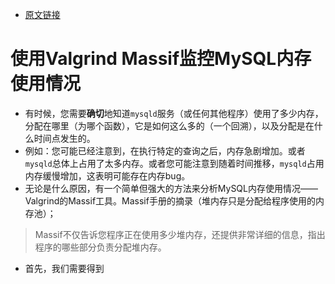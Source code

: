 - [原文链接](https://www.percona.com/blog/2013/01/09/profiling-mysql-memory-usage-with-valgrind-massif/)

# 使用Valgrind Massif监控MySQL内存使用情况
- 有时候，您需要**确切**地知道`mysqld`服务（或任何其他程序）使用了多少内存，分配在哪里（为哪个函数），它是如何这么多的（一个回溯），以及分配是在什么时间点发生的。
- 例如：您可能已经注意到，在执行特定的查询之后，内存急剧增加。或者`mysqld`总体上占用了太多内存。或者您可能注意到随着时间推移，`mysqld`占用内存缓慢增加，这表明可能存在内存bug。
- 无论是什么原因，有一个简单但强大的方法来分析MySQL内存使用情况——Valgrind的Massif工具。Massif手册的摘录（堆内存只是分配给程序使用的内存池）；
>Massif不仅告诉您程序正在使用多少堆内存，还提供非常详细的信息，指出程序的哪些部分负责分配堆内存。

- 首先，我们需要得到
